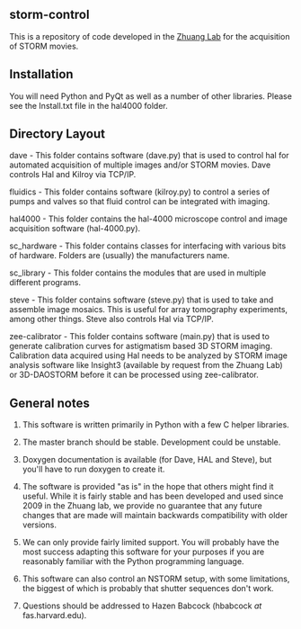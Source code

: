 ## storm-control ##
This is a repository of code developed in the [Zhuang Lab](http://zhuang.harvard.edu) for the acquisition of STORM movies.

## Installation ##
You will need Python and PyQt as well as a number of other libraries. Please see the Install.txt file in the hal4000 folder.

## Directory Layout ##
dave - This folder contains software (dave.py) that is used to control hal for automated acquisition of multiple images and/or STORM movies. Dave controls Hal and Kilroy via TCP/IP.

fluidics - This folder contains software (kilroy.py) to control a series of pumps and valves so that fluid control can be integrated with imaging. 

hal4000 - This folder contains the hal-4000 microscope control and image acquisition software (hal-4000.py).

sc_hardware - This folder contains classes for interfacing with various bits of hardware. Folders are (usually) the manufacturers name.

sc_library - This folder contains the modules that are used in multiple different programs.

steve - This folder contains software (steve.py) that is used to take and assemble image mosaics. This is useful for array tomography experiments, among other things. Steve also controls Hal via TCP/IP.

zee-calibrator - This folder contains software (main.py) that is used to generate calibration curves for astigmatism based 3D STORM imaging. Calibration data acquired using Hal needs to be analyzed by STORM image analysis software like Insight3 (available by request from the Zhuang Lab) or 3D-DAOSTORM before it can be processed using zee-calibrator.

## General notes ##
1. This software is written primarily in Python with a few C helper libraries.

2. The master branch should be stable. Development could be unstable.

3. Doxygen documentation is available (for Dave, HAL and Steve), but you'll have to run doxygen to create it.

4. The software is provided "as is" in the hope that others might find it useful. While it is fairly stable and has been developed and used since 2009 in the Zhuang lab, we provide no guarantee that any future changes that are made will maintain backwards compatibility with older versions.

5. We can only provide fairly limited support. You will probably have the most success adapting this software for your purposes if you are reasonably familiar with the Python programming language.

6. This software can also control an NSTORM setup, with some limitations, the biggest of which is probably that shutter sequences don't work.

7. Questions should be addressed to Hazen Babcock (hbabcock _at_ fas.harvard.edu).
